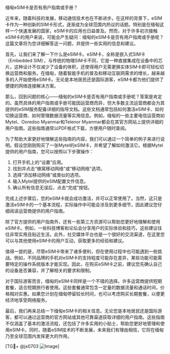 缅甸eSIM卡是否有用户指南或手册？

近年来，随着科技的发展，移动通信技术也在不断进步。在这样的背景下，eSIM卡作为一种创新的SIM卡形式，逐渐成为全球范围内热议的话题。特别是在缅甸这样一个快速发展的国家，eSIM卡的应用也日益普及。然而，对于许多初次接触eSIM卡的用户来说，可能会产生疑问：缅甸的eSIM卡是否有用户指南或手册呢？这篇文章将为您详细解答这一问题，并提供一些实用的信息和建议。

首先，让我们来了解一下什么是eSIM卡。eSIM卡，全称是嵌入式SIM卡（Embedded SIM），与传统的物理SIM卡不同，它是一种直接集成在设备中的芯片。这种设计不仅减少了设备的体积，还使得用户无需更换实体SIM卡即可轻松切换运营商和服务。在缅甸，随着智能手机的普及和移动互联网需求的增长，越来越多的人开始使用eSIM卡。无论是本地居民还是国际游客，eSIM卡都为他们提供了便捷的网络连接解决方案。

那么，回到问题的核心——缅甸的eSIM卡是否有用户指南或手册呢？答案是肯定的。虽然具体的用户指南或手册可能因运营商而异，但大多数主流运营商都会为其提供的eSIM服务配备详细的指导文档。这些文档通常包括如何激活eSIM卡、如何切换运营商、如何管理数据流量等实用信息。例如，缅甸的一些主要电信运营商如Mytel、Ooredoo Myanmar和Telenor Myanmar都会在其官方网站上提供详细的用户指南。这些指南通常以PDF格式下载，方便用户随时查阅。

为了帮助大家更好地理解这些指南的内容，我们可以通过一个简单的例子来进行说明。假设您刚刚购买了一张Mytel的eSIM卡，并希望了解如何激活它。根据Mytel提供的用户指南，您可以按照以下步骤操作：

1. 打开手机上的“设置”应用。
2. 找到并点击“蜂窝移动网络”或“移动网络”选项。
3. 选择“添加移动网络”或类似的选项。
4. 输入Mytel提供的eSIM配置文件信息。
5. 确认所有信息无误后，点击“完成”按钮。

完成上述步骤后，您的eSIM卡就会成功激活，并可以正常使用了。当然，这只是激活eSIM卡的一个基本流程，实际操作中可能会涉及到更多细节，因此建议您仔细阅读运营商提供的用户指南。

除了官方提供的用户指南外，还有一些第三方资源可以帮助您更好地理解和使用eSIM卡。例如，一些科技博客和论坛会分享用户的实际体验和技巧，这些建议往往非常实用且贴近生活。此外，社交媒体平台也是一个很好的交流渠道，在这里您可以与其他使用eSIM卡的用户互动，获取更多的经验和建议。

值得一提的是，尽管eSIM卡带来了诸多便利，但在使用过程中也可能遇到一些挑战。例如，不同品牌的手机对eSIM卡的支持程度可能存在差异，某些功能可能需要特定的操作系统版本才能实现。因此，在购买eSIM卡之前，建议您先确认自己的设备是否兼容，并了解相关的要求和限制。

对于国际游客而言，缅甸的eSIM卡同样是一个不错的选择。许多运营商提供短期套餐，适合短期旅行者使用。这些套餐通常包含一定量的数据流量和通话时间，价格相对实惠。如果您计划在缅甸停留较长时间，也可以考虑购买长期套餐，以便更经济地享受网络服务。

最后，我们再来总结一下缅甸eSIM卡的相关信息。无论您是本地居民还是国际游客，都可以通过运营商的官方网站或其他可靠渠道获取详细的用户指南。这些指南不仅涵盖了基本的激活流程，还包括了许多实用的小贴士，帮助您更好地管理和使用eSIM卡。同时，随着eSIM技术的不断发展，未来我们有理由相信，它将在缅甸乃至全球范围内发挥更大的作用。

[TG💪+ @jx0703 ![Image](https://github.com/user-attachments/assets/dbca1d08-cadb-493c-b0ec-ad6f7a83f270)]